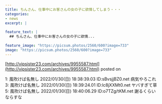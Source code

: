 ```yaml
---
title: ちんさん、仕事中にお客さんの女の子に欲情してしまう・・・
categories:
- news
excerpt: |
  
feature_text: |
  ## ちんさん、仕事中にお客さんの女の子に欲情...
  
feature_image: "https://picsum.photos/2560/600?image=733"
image: "https://picsum.photos/2560/600?image=733"
---
```


[http://vipsister23.com/archives/9955587.html](http://vipsister23.com/archives/9955587.html)
posted on 

<!--more-->

1: 風吹けば名無し 2022/01/30(日) 18:38:39.03 ID:sBvsjjBZ0.net 病気やろこれ 3: 風吹けば名無し 2022/01/30(日) 18:39:24.01 ID:lc8jXXMt0.net ヤバすぎて草 5: 風吹けば名無し 2022/01/30(日) 18:40:06.29 ID:o7TZg/tKM.net 謝るくらいならすな
